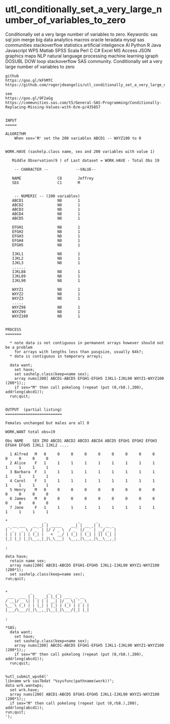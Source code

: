 # utl_conditionally_set_a_very_large_number_of_variables_to_zero
Conditionally set a very large number of variables to zero. Keywords: sas sql join merge big data analytics macros oracle teradata mysql sas communities stackoverflow statistics artificial inteligence AI Python R Java Javascript WPS Matlab SPSS Scala Perl C C# Excel MS Access JSON graphics maps NLP natural language processing machine learning igraph DOSUBL DOW loop stackoverflow SAS community.
    Conditionally set a very large number of variables to zero

    github
    https://goo.gl/kFhMTC
    https://github.com/rogerjdeangelis/utl_conditionally_set_a_very_large_number_of_variables_to_zero

    see
    https://goo.gl/9F2aGg
    https://communities.sas.com/t5/General-SAS-Programming/Conditionally-Replacing-Missing-Values-with-0/m-p/435857


    INPUT
    =====

    ALGORITHM
        When sex='M' set the 200 variables ABCD1 -- WXYZ100 to 0


    WORK.HAVE (sashelp.class name, sex and 200 variables with value 1)

       Middle Observation(9 ) of Last dataset = WORK.HAVE - Total Obs 19

        -- CHARACTER --            --VALUE--

       NAME                C8       Jeffrey
       SEX                 C1       M


        -- NUMERIC -- (200 variables)
       ABCD1               N8       1
       ABCD2               N8       1
       ABCD3               N8       1
       ABCD4               N8       1
       ABCD5               N8       1

       EFGH1               N8       1
       EFGH2               N8       1
       EFGH3               N8       1
       EFGH4               N8       1
       EFGH5               N8       1

       IJKL1               N8       1
       IJKL2               N8       1
       IJKL3               N8       1
       ......
       IJKL88              N8       1
       IJKL89              N8       1
       IJKL90              N8       1

       WXYZ1               N8       1
       WXYZ2               N8       1
       WXYZ3               N8       1
       .....
       WXYZ98              N8       1
       WXYZ99              N8       1
       WXYZ100             N8       1


    PROCESS
    =======

      * note data is not contiguous in permanent arrays however should not be a problem
        for arrays with lengths less than pasgsize, usually 64k?;
      * data is contiguous in temporary arrays;

      data want;
        set have;
        set sashelp.class(keep=name sex);
        array nums[200] ABCD1-ABCD5 EFGH1-EFGH5 IJKL1-IJKL90 WXYZ1-WXYZ100 (200*1);;
        if sex="M" then call pokelong (repeat (put (0,rb8.),200), addrlong(abcd1));
      run;quit;


    OUTPUT  (partial listing)
    =========================

    Females unchanged but males are all 0

    WORK,WANT total obs=19

    Obs NAME    SEX ZRO ABCD1 ABCD2 ABCD3 ABCD4 ABCD5 EFGH1 EFGH2 EFGH3 EFGH4 EFGH5 IJKL1 IJKL2 ....

      1 Alfred   M   0     0     0     0     0     0     0     0     0     0     0     0     0
      2 Alice    F   1     1     1     1     1     1     1     1     1     1     1     1     1
      3 Barbara  F   1     1     1     1     1     1     1     1     1     1     1     1     1
      4 Carol    F   1     1     1     1     1     1     1     1     1     1     1     1     1
      5 Henry    M   0     0     0     0     0     0     0     0     0     0     0     0     0
      6 James    M   0     0     0     0     0     0     0     0     0     0     0     0     0
      7 Jane     F   1     1     1     1     1     1     1     1     1     1     1     1     1

    *                _              _       _
     _ __ ___   __ _| | _____    __| | __ _| |_ __ _
    | '_ ` _ \ / _` | |/ / _ \  / _` |/ _` | __/ _` |
    | | | | | | (_| |   <  __/ | (_| | (_| | || (_| |
    |_| |_| |_|\__,_|_|\_\___|  \__,_|\__,_|\__\__,_|

    ;

    data have;
      retain name sex;
      array nums[200] ABCD1-ABCD5 EFGH1-EFGH5 IJKL1-IJKL90 WXYZ1-WXYZ100 (200*1);
      set sashelp.class(keep=name sex);
    run;quit;


    *          _       _   _
     ___  ___ | |_   _| |_(_) ___  _ __
    / __|/ _ \| | | | | __| |/ _ \| '_ \
    \__ \ (_) | | |_| | |_| | (_) | | | |
    |___/\___/|_|\__,_|\__|_|\___/|_| |_|

    ;

    *SAS;
      data want;
        set have;
        set sashelp.class(keep=name sex);
        array nums[200] ABCD1-ABCD5 EFGH1-EFGH5 IJKL1-IJKL90 WXYZ1-WXYZ100 (200*1);;
        if sex="M" then call pokelong (repeat (put (0,rb8.),200), addrlong(abcd1));
      run;quit;


    %utl_submit_wps64('
    libname wrk sas7bdat "%sysfunc(pathname(work))";
    data wrk.wantwps;
      set wrk.have;
      array nums[200] ABCD1-ABCD5 EFGH1-EFGH5 IJKL1-IJKL90 WXYZ1-WXYZ100 (200*1);;
      if sex="M" then call pokelong (repeat (put (0,rb8.),200), addrlong(abcd1));
    run;quit;
    ');

